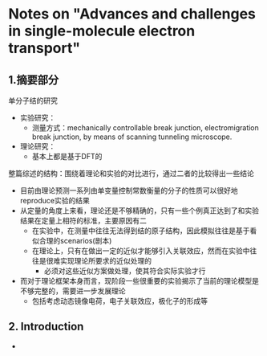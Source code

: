 # Notes on "Advances and challenges in single-molecule electron transport"

## 1.摘要部分

单分子结的研究

- 实验研究：
  - 测量方式：mechanically controllable break junction, electromigration break junction, by means of scanning tunneling microscope.
- 理论研究：
  - 基本上都是基于DFT的



整篇综述的结构：围绕着理论和实验的对比进行，通过二者的比较得出一些结论

- 目前由理论预测一系列由单变量控制常数衡量的分子的性质可以很好地reproduce实验的结果
- 从定量的角度上来看，理论还是不够精确的，只有一些个例真正达到了和实验结果在定量上相符的标准，主要原因有二
  - 在实验中，在测量中往往无法得到结的原子结构，因此模拟往往是基于看似合理的scenarios(剧本)
  - 在理论上，只有在做出一定的近似才能够引入关联效应，然而在实验中往往是很难实现理论所要求的近似处理的
    - 必须对这些近似方案做处理，使其符合实际实验才行
- 而对于理论框架本身而言，现阶段一些很重要的实验揭示了当前的理论模型是不够完整的，需要进一步发展理论
  - 包括考虑动态镜像电荷，电子关联效应，极化子的形成等

## 2. Introduction

- 